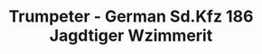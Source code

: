---
layout: product
title: "Trumpeter - German Sd.Kfz 186 Jagdtiger Wzimmerit"
price: "TBA" 
desc: "N/A"
img_path: "/assets/img/TRU07293.jpg"
brand: "N/A"
available: false
special_offer: false
new: false
soon: false
cat: "010000"
subcat: "013400"
subsubcat: "0N/A"
sifra: "TRU07293"
---